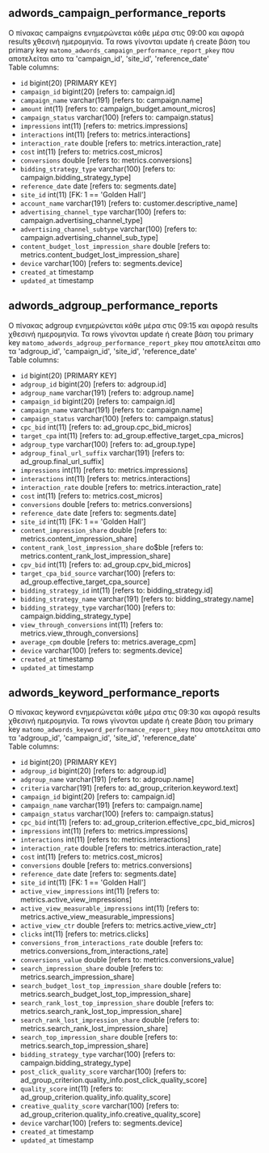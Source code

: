 ## adwords_campaign_performance_reports
Ο πίνακας campaigns ενημερώνεται κάθε μέρα στις 09:00 και αφορά results χθεσινή ημερομηνία.
Τα rows γίνονται update ή create βάση του primary key ``matomo_adwords_campaign_performance_report_pkey`` που αποτελείται απο τα 'campaign_id', 'site_id', 'reference_date'  
Table columns:  
- `id` bigint(20) [PRIMARY KEY]
- `campaign_id` bigint(20) [refers to: campaign.id]
- `campaign_name` varchar(191) [refers to: campaign.name]
- `amount` int(11) [refers to: campaign_budget.amount_micros]
- `campaign_status` varchar(100) [refers to: campaign.status]
- `impressions` int(11) [refers to: metrics.impressions]
- `interactions` int(11) [refers to: metrics.interactions]
- `interaction_rate` double [refers to: metrics.interaction_rate]
- `cost` int(11) [refers to: metrics.cost_micros]
- `conversions` double [refers to: metrics.conversions]
- `bidding_strategy_type` varchar(100) [refers to: campaign.bidding_strategy_type]
- `reference_date` date [refers to: segments.date]
- `site_id` int(11) [FK: 1 == 'Golden Hall']
- `account_name` varchar(191) [refers to: customer.descriptive_name]
- `advertising_channel_type` varchar(100) [refers to: campaign.advertising_channel_type]
- `advertising_channel_subtype` varchar(100) [refers to: campaign.advertising_channel_sub_type]
- `content_budget_lost_impression_share` double [refers to: metrics.content_budget_lost_impression_share]
- `device` varchar(100) [refers to: segments.device]
- `created_at` timestamp
- `updated_at` timestamp

## adwords_adgroup_performance_reports
Ο πίνακας adgroup ενημερώνεται κάθε μέρα στις 09:15 και αφορά results χθεσινή ημερομηνία.
Τα rows γίνονται update ή create βάση του primary key ``matomo_adwords_adgroup_performance_report_pkey`` που αποτελείται απο τα 'adgroup_id', 'campaign_id', 'site_id', 'reference_date'  
Table columns:  
- `id` bigint(20) [PRIMARY KEY]
- `adgroup_id` bigint(20) [refers to: adgroup.id]
- `adgroup_name` varchar(191) [refers to: adgroup.name]
- `campaign_id` bigint(20) [refers to: campaign.id]
- `campaign_name` varchar(191) [refers to: campaign.name]
- `campaign_status` varchar(100) [refers to: campaign.status]
- `cpc_bid` int(11) [refers to: ad_group.cpc_bid_micros]
- `target_cpa` int(11) [refers to: ad_group.effective_target_cpa_micros]
- `adgroup_type` varchar(100) [refers to: ad_group.type]
- `adgroup_final_url_suffix` varchar(191) [refers to: ad_group.final_url_suffix]
- `impressions` int(11) [refers to: metrics.impressions]
- `interactions` int(11) [refers to: metrics.interactions]
- `interaction_rate` double [refers to: metrics.interaction_rate]
- `cost` int(11) [refers to: metrics.cost_micros]
- `conversions` double [refers to: metrics.conversions]
- `reference_date` date [refers to: segments.date]
- `site_id` int(11) [FK: 1 == 'Golden Hall']
- `content_impression_share` double [refers to: metrics.content_impression_share]
- `content_rank_lost_impression_share` do$ble [refers to: metrics.content_rank_lost_impression_share]
- `cpv_bid` int(11) [refers to: ad_group.cpv_bid_micros]
- `target_cpa_bid_source` varchar(100) [refers to: ad_group.effective_target_cpa_source]
- `bidding_strategy_id` int(11) [refers to: bidding_strategy.id]
- `bidding_strategy_name` varchar(191) [refers to: bidding_strategy.name]
- `bidding_strategy_type` varchar(100) [refers to: campaign.bidding_strategy_type]
- `view_through_conversions` int(11) [refers to: metrics.view_through_conversions]
- `average_cpm` double [refers to: metrics.average_cpm]
- `device` varchar(100) [refers to: segments.device]
- `created_at` timestamp
- `updated_at` timestamp

## adwords_keyword_performance_reports
Ο πίνακας keyword ενημερώνεται κάθε μέρα στις 09:30 και αφορά results χθεσινή ημερομηνία.
Τα rows γίνονται update ή create βάση του primary key ``matomo_adwords_keyword_performance_report_pkey`` που αποτελείται απο τα 'adgroup_id', 'campaign_id', 'site_id', 'reference_date'  
Table columns:  
- `id` bigint(20) [PRIMARY KEY]
- `adgroup_id` bigint(20) [refers to: adgroup.id]
- `adgroup_name` varchar(191) [refers to: adgroup.name]
- `criteria` varchar(191) [refers to: ad_group_criterion.keyword.text]
- `campaign_id` bigint(20) [refers to: campaign.id]
- `campaign_name` varchar(191) [refers to: campaign.name]
- `campaign_status` varchar(100) [refers to: campaign.status]
- `cpc_bid` int(11) [refers to: ad_group_criterion.effective_cpc_bid_micros]
- `impressions` int(11) [refers to: metrics.impressions]
- `interactions` int(11) [refers to: metrics.interactions]
- `interaction_rate` double [refers to: metrics.interaction_rate]
- `cost` int(11) [refers to: metrics.cost_micros]
- `conversions` double [refers to: metrics.conversions]
- `reference_date` date [refers to: segments.date]
- `site_id` int(11) [FK: 1 == 'Golden Hall']
- `active_view_impressions` int(11) [refers to: metrics.active_view_impressions]
- `active_view_measurable_impressions` int(11) [refers to: metrics.active_view_measurable_impressions]
- `active_view_ctr` double [refers to: metrics.active_view_ctr]
- `clicks` int(11) [refers to: metrics.clicks]
- `conversions_from_interactions_rate` double [refers to: metrics.conversions_from_interactions_rate]
- `conversions_value` double [refers to: metrics.conversions_value]
- `search_impression_share` double [refers to: metrics.search_impression_share]
- `search_budget_lost_top_impression_share` double [refers to: metrics.search_budget_lost_top_impression_share]
- `search_rank_lost_top_impression_share` double [refers to: metrics.search_rank_lost_top_impression_share]
- `search_rank_lost_impression_share` double [refers to: metrics.search_rank_lost_impression_share]
- `search_top_impression_share` double [refers to: metrics.search_top_impression_share]
- `bidding_strategy_type` varchar(100) [refers to: campaign.bidding_strategy_type]
- `post_click_quality_score` varchar(100) [refers to: ad_group_criterion.quality_info.post_click_quality_score]
- `quality_score` int(11) [refers to: ad_group_criterion.quality_info.quality_score]
- `creative_quality_score` varchar(100) [refers to: ad_group_criterion.quality_info.creative_quality_score]
- `device` varchar(100) [refers to: segments.device]
- `created_at` timestamp
- `updated_at` timestamp
